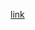 
[link](https://raw.githack.com/Tracking-the-trackers/Tracking-the-trackers.github.io/main/PDFs/list.html)
